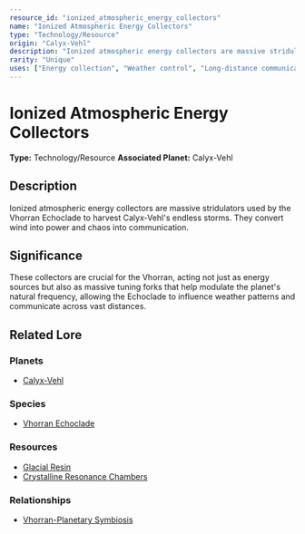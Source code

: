 ```yaml
---
resource_id: "ionized_atmospheric_energy_collectors"
name: "Ionized Atmospheric Energy Collectors"
type: "Technology/Resource"
origin: "Calyx-Vehl"
description: "Ionized atmospheric energy collectors are massive stridulators used by the Vhorran Echoclade to harvest Calyx-Vehl's endless storms. They convert wind into power and chaos into communication."
rarity: "Unique"
uses: ["Energy collection", "Weather control", "Long-distance communication"]
---
```


# Ionized Atmospheric Energy Collectors

**Type:** Technology/Resource
**Associated Planet:** Calyx-Vehl

## Description
Ionized atmospheric energy collectors are massive stridulators used by the Vhorran Echoclade to harvest Calyx-Vehl's endless storms. They convert wind into power and chaos into communication.

## Significance
These collectors are crucial for the Vhorran, acting not just as energy sources but also as massive tuning forks that help modulate the planet's natural frequency, allowing the Echoclade to influence weather patterns and communicate across vast distances.

## Related Lore

### Planets
*   [Calyx-Vehl](/planets/calyx-vehl)

### Species
*   [Vhorran Echoclade](/species/vhorran_echoclade)

### Resources
*   [Glacial Resin](/resources/glacial_resin)
*   [Crystalline Resonance Chambers](/resources/crystalline_resonance_chambers)

### Relationships
*   [Vhorran-Planetary Symbiosis](/relationships/calyx_vehl_vhorran_planetary_symbiosis) 